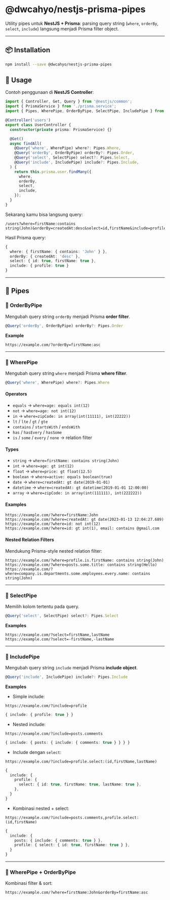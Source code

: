 
# @dwcahyo/nestjs-prisma-pipes

Utility pipes untuk **NestJS + Prisma**: parsing query string (`where`, `orderBy`, `select`, `include`) langsung menjadi Prisma filter object.

---

## 📦 Installation

```bash
npm install --save @dwcahyo/nestjs-prisma-pipes
```

## 🚀 Usage

Contoh penggunaan di **NestJS Controller**:

```ts
import { Controller, Get, Query } from '@nestjs/common';
import { PrismaService } from './prisma.service';
import { Pipes, WherePipe, OrderByPipe, SelectPipe, IncludePipe } from '@dwcahyo/nestjs-prisma-pipes';

@Controller('users')
export class UserController {
  constructor(private prisma: PrismaService) {}

  @Get()
  async findAll(
    @Query('where', WherePipe) where?: Pipes.Where,
    @Query('orderBy', OrderByPipe) orderBy?: Pipes.Order,
    @Query('select', SelectPipe) select?: Pipes.Select,
    @Query('include', IncludePipe) include?: Pipes.Include,
  ) {
    return this.prisma.user.findMany({
      where,
      orderBy,
      select,
      include,
    });
  }
}
```

Sekarang kamu bisa langsung query:

```url
/users?where=firstName:contains string(John)&orderBy=createdAt:desc&select=id,firstName&include=profile
```

Hasil Prisma query:

```ts
{
  where: { firstName: { contains: 'John' } },
  orderBy: { createdAt: 'desc' },
  select: { id: true, firstName: true },
  include: { profile: true }
}
```

---

## 🔽 Pipes

### 🔹 OrderByPipe

Mengubah query string `orderBy` menjadi Prisma **order filter**.

```ts
@Query('orderBy', OrderByPipe) orderBy?: Pipes.Order
```

**Example**

```url
https://example.com/?orderBy=firstName:asc
```

---

### 🔹 WherePipe

Mengubah query string `where` menjadi Prisma **where filter**.

```ts
@Query('where', WherePipe) where?: Pipes.Where
```

#### Operators

* `equals` → `where=age: equals int(12)`
* `not` → `where=age: not int(12)`
* `in` → `where=zipCode: in array(int(11111), int(22222))`
* `lt` / `lte` / `gt` / `gte`
* `contains` / `startsWith` / `endsWith`
* `has` / `hasEvery` / `hasSome`
* `is` / `some` / `every` / `none` → relation filter

#### Types

* `string` → `where=firstName: contains string(John)`
* `int` → `where=age: gt int(12)`
* `float` → `where=price: gt float(12.5)`
* `boolean` → `where=active: equals boolean(true)`
* `date` → `where=createdAt: gt date(2019-01-01)`
* `datetime` → `where=createdAt: gt datetime(2019-01-01 12:00:00)`
* `array` → `where=zipCode: in array(int(111111), int(222222))`

#### Examples

```url
https://example.com/?where=firstName:John
https://example.com/?where=createdAt: gt date(2023-01-13 12:04:27.689)
https://example.com/?where=id: not int(12)
https://example.com/?where=id: gt int(1), email: contains @gmail.com
```

#### Nested Relation Filters

Mendukung Prisma-style nested relation filter:

```url
https://example.com/?where=profile.is.firstName: contains string(John)
https://example.com/?where=posts.some.title: contains string(Hello)
https://example.com/?where=company.is.departments.some.employees.every.name: contains string(John)
```

---

### 🔹 SelectPipe

Memilih kolom tertentu pada query.

```ts
@Query('select', SelectPipe) select?: Pipes.Select
```

**Examples**

```url
https://example.com/?select=firstName,lastName
https://example.com/?select=-firstName,-lastName
```

---

### 🔹 IncludePipe

Mengubah query string `include` menjadi Prisma **include object**.

```ts
@Query('include', IncludePipe) include?: Pipes.Include
```

**Examples**

* Simple include:

```url
https://example.com/?include=profile
```

```ts
{ include: { profile: true } }
```

* Nested include:

```url
https://example.com/?include=posts.comments
```

```ts
{ include: { posts: { include: { comments: true } } } }
```

* Include dengan `select`:

```url
https://example.com/?include=profile.select:(id,firstName,lastName)
```

```ts
{
  include: {
    profile: {
      select: { id: true, firstName: true, lastName: true },
    },
  }
}
```

* Kombinasi nested + select:

```url
https://example.com/?include=posts.comments,profile.select:(id,firstName)
```

```ts
{
  include: {
    posts: { include: { comments: true } },
    profile: { select: { id: true, firstName: true } },
  }
}
```

---

### 🔹 WherePipe + OrderByPipe

Kombinasi filter & sort:

```url
https://example.com/?where=firstName:John&orderBy=firstName:asc
```

